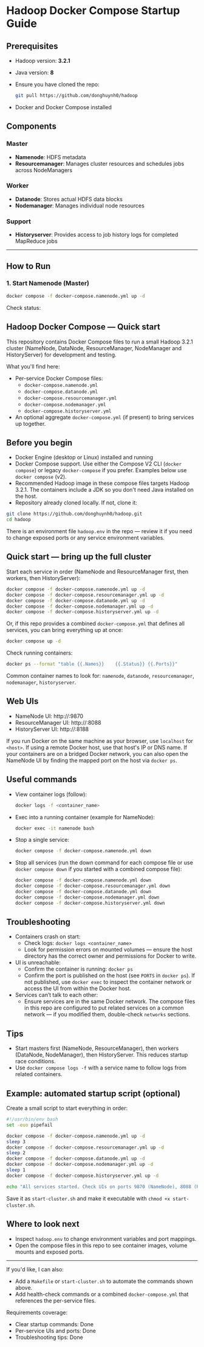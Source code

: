 # Hadoop Docker Compose Startup Guide

## Prerequisites

- Hadoop version: **3.2.1**
- Java version: **8**
- Ensure you have cloned the repo:
  
  ```sh
  git pull https://github.com/donghuynh0/hadoop
  ```
- Docker and Docker Compose installed

## Components

### Master
- **Namenode**: HDFS metadata
- **Resourcemanager**: Manages cluster resources and schedules jobs across NodeManagers

### Worker
- **Datanode**: Stores actual HDFS data blocks
- **Nodemanager**: Manages individual node resources

### Support
- **Historyserver**: Provides access to job history logs for completed MapReduce jobs

---

## How to Run

### 1. Start Namenode (Master)

```sh
docker compose -f docker-compose.namenode.yml up -d
```

Check status:

## Hadoop Docker Compose — Quick start

This repository contains Docker Compose files to run a small Hadoop 3.2.1 cluster (NameNode, DataNode, ResourceManager, NodeManager and HistoryServer) for development and testing.

What you'll find here:
- Per-service Docker Compose files:
  - `docker-compose.namenode.yml`
  - `docker-compose.datanode.yml`
  - `docker-compose.resourcemanager.yml`
  - `docker-compose.nodemanager.yml`
  - `docker-compose.historyserver.yml`
- An optional aggregate `docker-compose.yml` (if present) to bring services up together.

## Before you begin

- Docker Engine (desktop or Linux) installed and running
- Docker Compose support. Use either the Compose V2 CLI (`docker compose`) or legacy `docker-compose` if you prefer. Examples below use `docker compose` (v2).
- Recommended Hadoop image in these compose files targets Hadoop 3.2.1. The containers include a JDK so you don't need Java installed on the host.
- Repository already cloned locally. If not, clone it:

```sh
git clone https://github.com/donghuynh0/hadoop.git
cd hadoop
```

There is an environment file `hadoop.env` in the repo — review it if you need to change exposed ports or any service environment variables.

## Quick start — bring up the full cluster

Start each service in order (NameNode and ResourceManager first, then workers, then HistoryServer):

```sh
docker compose -f docker-compose.namenode.yml up -d
docker compose -f docker-compose.resourcemanager.yml up -d
docker compose -f docker-compose.datanode.yml up -d
docker compose -f docker-compose.nodemanager.yml up -d
docker compose -f docker-compose.historyserver.yml up -d
```

Or, if this repo provides a combined `docker-compose.yml` that defines all services, you can bring everything up at once:

```sh
docker compose up -d
```

Check running containers:

```sh
docker ps --format "table {{.Names}}	{{.Status}}	{{.Ports}}"
```

Common container names to look for: `namenode`, `datanode`, `resourcemanager`, `nodemanager`, `historyserver`.

## Web UIs

- NameNode UI: http://<host>:9870
- ResourceManager UI: http://<host>:8088
- HistoryServer UI: http://<host>:8188

If you run Docker on the same machine as your browser, use `localhost` for `<host>`. If using a remote Docker host, use that host's IP or DNS name. If your containers are on a bridged Docker network, you can also open the NameNode UI by finding the mapped port on the host via `docker ps`.

## Useful commands

- View container logs (follow):
  ```sh
  docker logs -f <container_name>
  ```
- Exec into a running container (example for NameNode):
  ```sh
  docker exec -it namenode bash
  ```
- Stop a single service:
  ```sh
  docker compose -f docker-compose.namenode.yml down
  ```
- Stop all services (run the down command for each compose file or use `docker compose down` if you started with a combined compose file):
  ```sh
  docker compose -f docker-compose.namenode.yml down
  docker compose -f docker-compose.resourcemanager.yml down
  docker compose -f docker-compose.datanode.yml down
  docker compose -f docker-compose.nodemanager.yml down
  docker compose -f docker-compose.historyserver.yml down
  ```

## Troubleshooting

- Containers crash on start:
  - Check logs: `docker logs <container_name>`
  - Look for permission errors on mounted volumes — ensure the host directory has the correct owner and permissions for Docker to write.
- UI is unreachable:
  - Confirm the container is running: `docker ps`
  - Confirm the port is published on the host (see `PORTS` in `docker ps`). If not published, use `docker exec` to inspect the container network or access the UI from within the Docker host.
- Services can’t talk to each other:
  - Ensure services are in the same Docker network. The compose files in this repo are configured to put related services on a common network — if you modified them, double-check `networks` sections.

## Tips

- Start masters first (NameNode, ResourceManager), then workers (DataNode, NodeManager), then HistoryServer. This reduces startup race conditions.
- Use `docker compose logs -f` with a service name to follow logs from related containers.

## Example: automated startup script (optional)

Create a small script to start everything in order:

```sh
#!/usr/bin/env bash
set -euo pipefail

docker compose -f docker-compose.namenode.yml up -d
sleep 3
docker compose -f docker-compose.resourcemanager.yml up -d
sleep 2
docker compose -f docker-compose.datanode.yml up -d
docker compose -f docker-compose.nodemanager.yml up -d
sleep 1
docker compose -f docker-compose.historyserver.yml up -d

echo "All services started. Check UIs on ports 9870 (NameNode), 8088 (ResourceManager), 8188 (HistoryServer)."
```

Save it as `start-cluster.sh` and make it executable with `chmod +x start-cluster.sh`.

## Where to look next

- Inspect `hadoop.env` to change environment variables and port mappings.
- Open the compose files in this repo to see container images, volume mounts and exposed ports.

---

If you'd like, I can also:
- Add a `Makefile` or `start-cluster.sh` to automate the commands shown above.
- Add health-check commands or a combined `docker-compose.yml` that references the per-service files.

Requirements coverage:
- Clear startup commands: Done
- Per-service UIs and ports: Done
- Troubleshooting tips: Done

